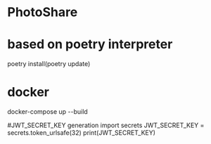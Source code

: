 # PhotoShare

# based on poetry interpreter
poetry install(poetry update)

# docker
docker-compose up --build

#JWT_SECRET_KEY generation
import secrets
JWT_SECRET_KEY = secrets.token_urlsafe(32)
print(JWT_SECRET_KEY)

